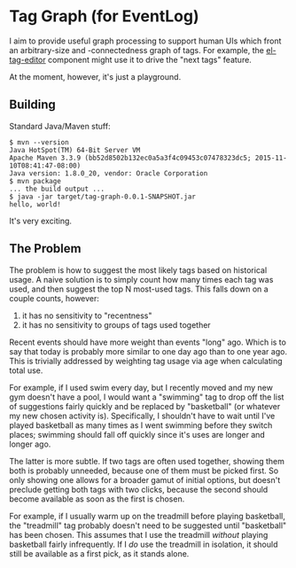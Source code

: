 # Tag Graph (for EventLog)

I aim to provide useful graph processing to support human UIs which front an
arbitrary-size and -connectedness graph of tags. For example, the
[el-tag-editor](https://github.com/barneyb/el-tag-editor) component might use
it to drive the "next tags" feature.

At the moment, however, it's just a playground.

## Building

Standard Java/Maven stuff:

    $ mvn --version
    Java HotSpot(TM) 64-Bit Server VM
    Apache Maven 3.3.9 (bb52d8502b132ec0a5a3f4c09453c07478323dc5; 2015-11-10T08:41:47-08:00)
    Java version: 1.8.0_20, vendor: Oracle Corporation
    $ mvn package
    ... the build output ...
    $ java -jar target/tag-graph-0.0.1-SNAPSHOT.jar 
    hello, world!

It's very exciting.

## The Problem

The problem is how to suggest the most likely tags based on historical usage.
A naive solution is to simply count how many times each tag was used, and then
suggest the top N most-used tags. This falls down on a couple counts, however:

1.  it has no sensitivity to "recentness"
1.  it has no sensitivity to groups of tags used together

Recent events should have more weight than events "long" ago. Which is to say
that today is probably more similar to one day ago than to one year ago. This is
trivially addressed by weighting tag usage via age when calculating total use.

For example, if I used swim every day, but I recently moved and my new gym
doesn't have a pool, I would want a "swimming" tag to drop off the list of
suggestions fairly quickly and be replaced by "basketball" (or whatever my new
chosen activity is). Specifically, I shouldn't have to wait until I've played
basketball as many times as I went swimming before they switch places; swimming
should fall off quickly since it's uses are longer and longer ago.

The latter is more subtle. If two tags are often used together, showing them
both is probably unneeded, because one of them must be picked first. So only
showing one allows for a broader gamut of initial options, but doesn't preclude
getting both tags with two clicks, because the second should become available as
soon as the first is chosen.

For example, if I usually warm up on the treadmill before playing basketball,
the "treadmill" tag probably doesn't need to be suggested until "basketball" has
been chosen. This assumes that I use the treadmill _without_ playing basketball
fairly infrequently. If I _do_ use the treadmill in isolation, it should still
be available as a first pick, as it stands alone.
